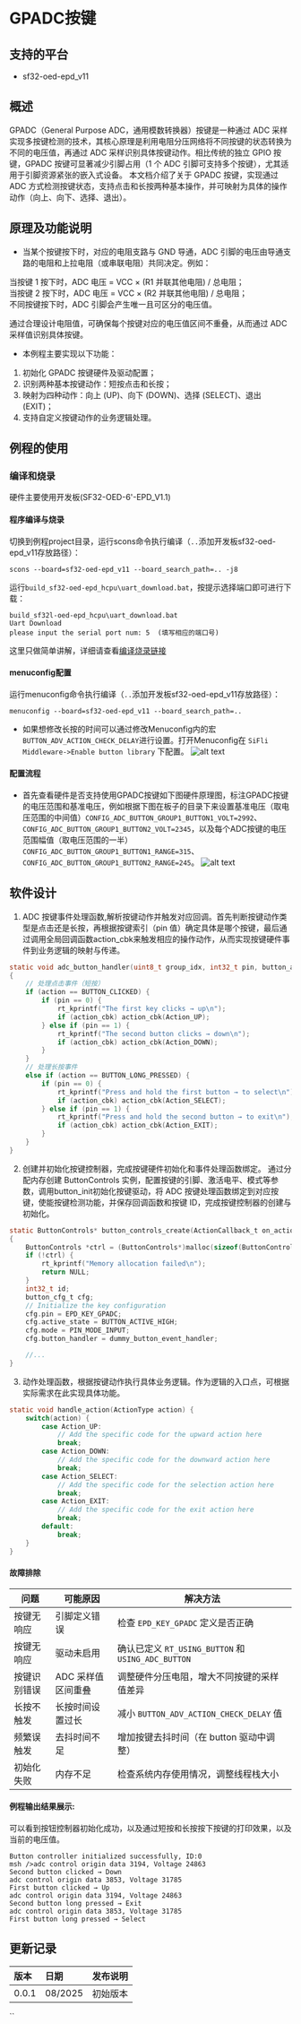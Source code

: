 # GPADC按键

## 支持的平台
* sf32-oed-epd_v11

## 概述
GPADC（General Purpose ADC，通用模数转换器）按键是一种通过 ADC 采样实现多按键检测的技术，其核心原理是利用电阻分压网络将不同按键的状态转换为不同的电压值，再通过 ADC 采样识别具体按键动作。相比传统的独立 GPIO 按键，GPADC 按键可显著减少引脚占用（1 个 ADC 引脚可支持多个按键），尤其适用于引脚资源紧张的嵌入式设备。
本文档介绍了关于 GPADC 按键，实现通过 ADC 方式检测按键状态，支持点击和长按两种基本操作，并可映射为具体的操作动作（向上、向下、选择、退出）。

## 原理及功能说明
- 当某个按键按下时，对应的电阻支路与 GND 导通，ADC 引脚的电压由导通支路的电阻和上拉电阻（或串联电阻）共同决定。例如：    

当按键 1 按下时，ADC 电压 = VCC × (R1 并联其他电阻) / 总电阻；    
当按键 2 按下时，ADC 电压 = VCC × (R2 并联其他电阻) / 总电阻；    
不同按键按下时，ADC 引脚会产生唯一且可区分的电压值。    

通过合理设计电阻值，可确保每个按键对应的电压值区间不重叠，从而通过 ADC 采样值识别具体按键。    

- 本例程主要实现以下功能：
1. 初始化 GPADC 按键硬件及驱动配置；
2. 识别两种基本按键动作：短按点击和长按；
3. 映射为四种动作：向上 (UP)、向下 (DOWN)、选择 (SELECT)、退出 (EXIT)；
4. 支持自定义按键动作的业务逻辑处理。

## 例程的使用
### 编译和烧录
硬件主要使用开发板(SF32-OED-6'-EPD_V1.1)

#### 程序编译与烧录
切换到例程project目录，运行scons命令执行编译（`..`添加开发板sf32-oed-epd_v11存放路径）：
```
scons --board=sf32-oed-epd_v11 --board_search_path=.. -j8 
```
运行`build_sf32-oed-epd_hcpu\uart_download.bat`，按提示选择端口即可进行下载：
```
build_sf32l-oed-epd_hcpu\uart_download.bat
Uart Download
please input the serial port num: 5  (填写相应的端口号)
```
这里只做简单讲解，详细请查看[编译烧录链接](https://docs.sifli.com/projects/sdk/latest/sf32lb52x/quickstart/build.html)

#### menuconfig配置
运行menuconfig命令执行编译（`..`添加开发板sf32-oed-epd_v11存放路径）：
```
menuconfig --board=sf32-oed-epd_v11 --board_search_path=..
```
- 如果想修改长按的时间可以通过修改Menuconfig内的宏`BUTTON_ADV_ACTION_CHECK_DELAY`进行设置。打开Menuconfig在 `SiFli Middleware->Enable button library` 下配置。
![alt text](assets/menuconfig_action.png)
#### 配置流程
- 首先查看硬件是否支持使用GPADC按键如下图硬件原理图，标注GPADC按键的电压范围和基准电压，例如根据下图在板子的目录下来设置基准电压（取电压范围的中间值）`CONFIG_ADC_BUTTON_GROUP1_BUTTON1_VOLT=2992`、
`CONFIG_ADC_BUTTON_GROUP1_BUTTON2_VOLT=2345`，以及每个ADC按键的电压范围幅值（取电压范围的一半）`CONFIG_ADC_BUTTON_GROUP1_BUTTON1_RANGE=315`、`CONFIG_ADC_BUTTON_GROUP1_BUTTON2_RANGE=245`。
![alt text](assets/adc.png)


## 软件设计
1. ADC 按键事件处理函数,解析按键动作并触发对应回调。首先判断按键动作类型是点击还是长按，再根据按键索引（pin 值）确定具体是哪个按键，最后通过调用全局回调函数action_cbk来触发相应的操作动作，从而实现按键硬件事件到业务逻辑的映射与传递。
```c
static void adc_button_handler(uint8_t group_idx, int32_t pin, button_action_t action)
{
    // 处理点击事件（短按）
    if (action == BUTTON_CLICKED) {
        if (pin == 0) {
            rt_kprintf("The first key clicks → up\n");
            if (action_cbk) action_cbk(Action_UP);
        } else if (pin == 1) {
            rt_kprintf("The second button clicks → down\n");
            if (action_cbk) action_cbk(Action_DOWN);
        }
    }
    // 处理长按事件
    else if (action == BUTTON_LONG_PRESSED) {
        if (pin == 0) {
            rt_kprintf("Press and hold the first button → to select\n");
            if (action_cbk) action_cbk(Action_SELECT);
        } else if (pin == 1) {
            rt_kprintf("Press and hold the second button → to exit\n");
            if (action_cbk) action_cbk(Action_EXIT);
        }
    }
}
```
2. 创建并初始化按键控制器，完成按键硬件初始化和事件处理函数绑定。
通过分配内存创建 ButtonControls 实例，配置按键的引脚、激活电平、模式等参数，调用button_init初始化按键驱动，将 ADC 按键处理函数绑定到对应按键，使能按键检测功能，并保存回调函数和按键 ID，完成按键控制器的创建与初始化。
```c
static ButtonControls* button_controls_create(ActionCallback_t on_action)
{
    ButtonControls *ctrl = (ButtonControls*)malloc(sizeof(ButtonControls));
    if (!ctrl) {
        rt_kprintf("Memory allocation failed\n");
        return NULL;
    }
    int32_t id;
    button_cfg_t cfg; 
    // Initialize the key configuration
    cfg.pin = EPD_KEY_GPADC; 
    cfg.active_state = BUTTON_ACTIVE_HIGH;
    cfg.mode = PIN_MODE_INPUT; 
    cfg.button_handler = dummy_button_event_handler;

    //...
}
```

3. 动作处理函数，根据按键动作执行具体业务逻辑。作为逻辑的入口点，可根据实际需求在此实现具体功能。
```c
static void handle_action(ActionType action) {
    switch(action) {
        case Action_UP:
            // Add the specific code for the upward action here
            break;
        case Action_DOWN:
            // Add the specific code for the downward action here
            break;
        case Action_SELECT:
            // Add the specific code for the selection action here
            break;
        case Action_EXIT:
            // Add the specific code for the exit action here
            break;
        default:
            break;
    }
}
```

#### 故障排除
|问题	|可能原因|	解决方法|
|----|----|----|
|按键无响应	|引脚定义错误|	检查 `EPD_KEY_GPADC` 定义是否正确|
|按键无响应	|驱动未启用	|确认已定义 `RT_USING_BUTTON` 和 `USING_ADC_BUTTON`|
|按键识别错误|	ADC 采样值区间重叠|	调整硬件分压电阻，增大不同按键的采样值差异|
|长按不触发	|长按时间设置过长	|减小 `BUTTON_ADV_ACTION_CHECK_DELAY` 值|
|频繁误触发	|去抖时间不足|	增加按键去抖时间（在 button 驱动中调整）|
|初始化失败	|内存不足	|检查系统内存使用情况，调整线程栈大小|

#### 例程输出结果展示:
可以看到按钮控制器初始化成功，以及通过短按和长按按下按键的打印效果，以及当前的电压值。
```
Button controller initialized successfully, ID:0
msh />adc control origin data 3194, Voltage 24863
Second button clicked → Down
adc control origin data 3853, Voltage 31785
First button clicked → Up
adc control origin data 3194, Voltage 24863
Second button long pressed → Exit
adc control origin data 3853, Voltage 31785
First button long pressed → Select
```


## 更新记录
|版本 |日期   |发布说明 |
|:---|:---|:---|
|0.0.1 |08/2025 |初始版本 |
``
